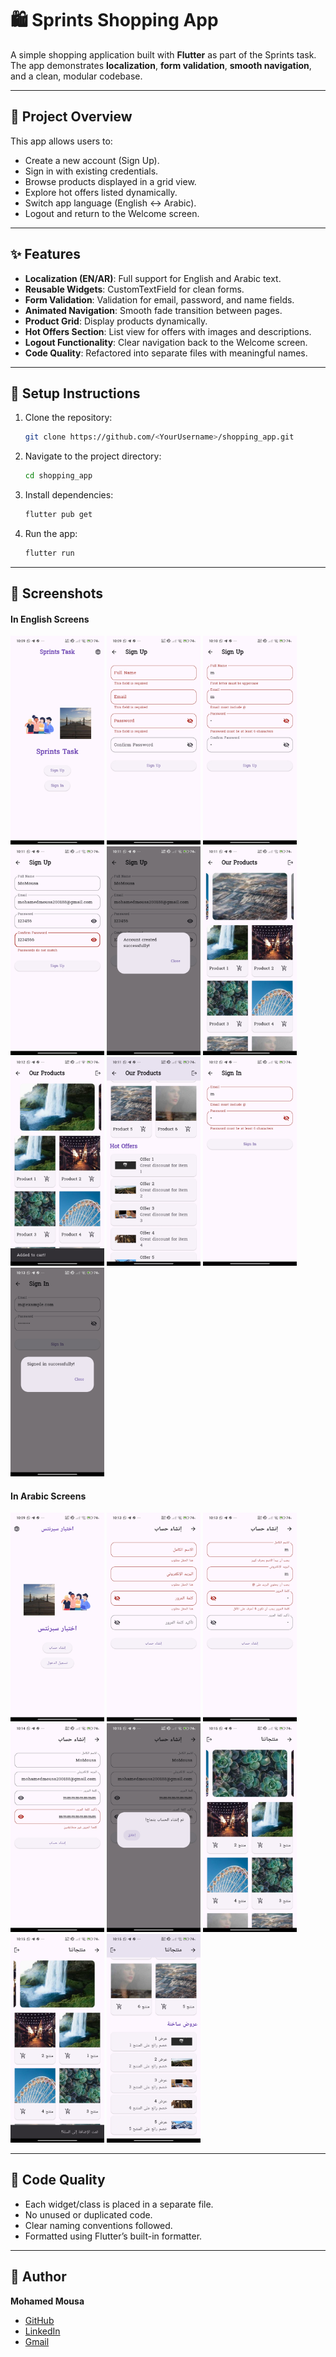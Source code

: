 # 🛍️ Sprints Shopping App

A simple shopping application built with **Flutter** as part of the Sprints task.
The app demonstrates **localization**, **form validation**, **smooth navigation**, and a clean, modular codebase.

---

## 📖 Project Overview

This app allows users to:

* Create a new account (Sign Up).
* Sign in with existing credentials.
* Browse products displayed in a grid view.
* Explore hot offers listed dynamically.
* Switch app language (English ↔ Arabic).
* Logout and return to the Welcome screen.

---

## ✨ Features

* **Localization (EN/AR)**: Full support for English and Arabic text.
* **Reusable Widgets**: CustomTextField for clean forms.
* **Form Validation**: Validation for email, password, and name fields.
* **Animated Navigation**: Smooth fade transition between pages.
* **Product Grid**: Display products dynamically.
* **Hot Offers Section**: List view for offers with images and descriptions.
* **Logout Functionality**: Clear navigation back to the Welcome screen.
* **Code Quality**: Refactored into separate files with meaningful names.

---

## 🚀 Setup Instructions

1. Clone the repository:

   ```bash
   git clone https://github.com/<YourUsername>/shopping_app.git
   ```

2. Navigate to the project directory:

   ```bash
   cd shopping_app
   ```

3. Install dependencies:

   ```bash
   flutter pub get
   ```

4. Run the app:

   ```bash
   flutter run
   ```

---

## 📸 Screenshots

#### In English Screens
<p float="left">
  <img src="Sprints_Task_Screenshots/Screenshot_en_00.jpg" width="150"/>
  <img src="Sprints_Task_Screenshots/Screenshot_en_01.jpg" width="150"/>
  <img src="Sprints_Task_Screenshots/Screenshot_en_02.jpg" width="150"/>
  <img src="Sprints_Task_Screenshots/Screenshot_en_03.jpg" width="150"/>
  <img src="Sprints_Task_Screenshots/Screenshot_en_04.jpg" width="150"/>
  <img src="Sprints_Task_Screenshots/Screenshot_en_05.jpg" width="150"/>
  <img src="Sprints_Task_Screenshots/Screenshot_en_06.jpg" width="150"/>
  <img src="Sprints_Task_Screenshots/Screenshot_en_07.jpg" width="150"/>
  <img src="Sprints_Task_Screenshots/Screenshot_en_08.jpg" width="150"/>
  <img src="Sprints_Task_Screenshots/Screenshot_en_09.jpg" width="150"/>

  #### In Arabic Screens
  <p float="left">
  <img src="Sprints_Task_Screenshots/Screenshot_ar_00.jpg" width="150"/>
  <img src="Sprints_Task_Screenshots/Screenshot_ar_01.jpg" width="150"/>
  <img src="Sprints_Task_Screenshots/Screenshot_ar_02.jpg" width="150"/>
  <img src="Sprints_Task_Screenshots/Screenshot_ar_03.jpg" width="150"/>
  <img src="Sprints_Task_Screenshots/Screenshot_ar_04.jpg" width="150"/>
  <img src="Sprints_Task_Screenshots/Screenshot_ar_05.jpg" width="150"/>
  <img src="Sprints_Task_Screenshots/Screenshot_ar_06.jpg" width="150"/>
  <img src="Sprints_Task_Screenshots/Screenshot_ar_07.jpg" width="150"/>

  

  
---

## 🧹 Code Quality

* Each widget/class is placed in a separate file.
* No unused or duplicated code.
* Clear naming conventions followed.
* Formatted using Flutter’s built-in formatter.

---

## 👤 Author

**Mohamed Mousa**

* [GitHub](https://github.com/MoMousa-22)
* [LinkedIn](https://www.linkedin.com/in/mohamed-mousa-b1946a24a)
* [Gmail](mailto:mohamedmousa200188@gmail.com)


